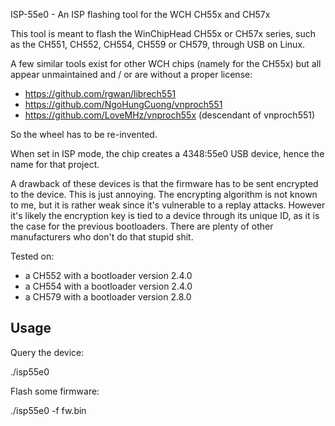 ISP-55e0 - An ISP flashing tool for the WCH CH55x and CH57x

This tool is meant to flash the WinChipHead CH55x or CH57x series,
such as the CH551, CH552, CH554, CH559 or CH579, through USB on Linux.

A few similar tools exist for other WCH chips (namely for the CH55x)
but all appear unmaintained and / or are without a proper license:

  * https://github.com/rgwan/librech551
  * https://github.com/NgoHungCuong/vnproch551
  * https://github.com/LoveMHz/vnproch55x   (descendant of vnproch551)

So the wheel has to be re-invented.

When set in ISP mode, the chip creates a 4348:55e0 USB device, hence
the name for that project.

A drawback of these devices is that the firmware has to be sent
encrypted to the device. This is just annoying. The encrypting
algorithm is not known to me, but it is rather weak since it's
vulnerable to a replay attacks. However it's likely the encryption key
is tied to a device through its unique ID, as it is the case for the
previous bootloaders. There are plenty of other manufacturers who
don't do that stupid shit.

Tested on:
- a CH552 with a bootloader version 2.4.0
- a CH554 with a bootloader version 2.4.0
- a CH579 with a bootloader version 2.8.0


Usage
-----

Query the device:

  ./isp55e0

Flash some firmware:

  ./isp55e0 -f fw.bin
